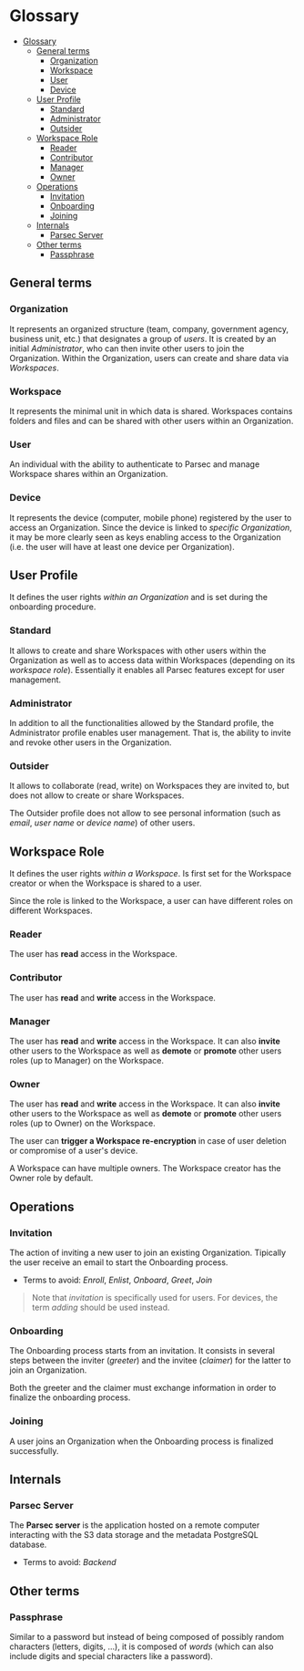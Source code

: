 <!-- Parsec Cloud (https://parsec.cloud) Copyright (c) BUSL-1.1 2016-present Scille SAS -->

# Glossary

- [Glossary](#glossary)
  - [General terms](#general-terms)
    - [Organization](#organization)
    - [Workspace](#workspace)
    - [User](#user)
    - [Device](#device)
  - [User Profile](#user-profile)
    - [Standard](#standard)
    - [Administrator](#administrator)
    - [Outsider](#outsider)
  - [Workspace Role](#workspace-role)
    - [Reader](#reader)
    - [Contributor](#contributor)
    - [Manager](#manager)
    - [Owner](#owner)
  - [Operations](#operations)
    - [Invitation](#invitation)
    - [Onboarding](#onboarding)
    - [Joining](#joining)
  - [Internals](#internals)
    - [Parsec Server](#parsec-server)
  - [Other terms](#other-terms)
    - [Passphrase](#passphrase)

## General terms

### Organization

It represents an organized structure (team, company, government agency, business unit, etc.) that designates a group of *users*. It is created by an initial *Administrator*, who can then invite other users to join the Organization. Within the Organization, users can create and share data via *Workspaces*.

### Workspace

It represents the minimal unit in which data is shared. Workspaces contains folders and files and can be shared with other users within an Organization.

### User

An individual with the ability to authenticate to Parsec and manage Workspace shares within an Organization.

### Device

It represents the device (computer, mobile phone) registered by the user to access an Organization. Since the device is linked to *specific Organization*, it may be more clearly seen as keys enabling access to the Organization (i.e. the user will have at least one device per Organization).

## User Profile

It defines the user rights *within an Organization* and is set during the onboarding procedure.

### Standard

It allows to create and share Workspaces with other users within the Organization as well as to access data within Workspaces (depending on its *workspace role*). Essentially it enables all Parsec features except for user management.

### Administrator

In addition to all the functionalities allowed by the Standard profile, the Administrator profile enables user management. That is, the ability to invite and revoke other users in the Organization.

### Outsider

It allows to collaborate (read, write) on Workspaces they are invited to, but does not allow to create or share Workspaces.

The Outsider profile does not allow to see personal information (such as *email*, *user name* or *device name*) of other users.

## Workspace Role

It defines the user rights *within a Workspace*. Is first set for the Workspace creator or when the Workspace is shared to a user.

Since the role is linked to the Workspace, a user can have different roles on different Workspaces.

### Reader

The user has **read** access in the Workspace.

### Contributor

The user has **read** and **write** access in the Workspace.

### Manager

The user has **read** and **write** access in the Workspace. It can also **invite** other users to the Workspace as well as **demote** or **promote** other users roles (up to Manager) on the Workspace.

### Owner

The user has **read** and **write** access in the Workspace. It can also **invite** other users to the Workspace as well as **demote** or **promote** other users roles (up to Owner) on the Workspace.

The user can **trigger a Workspace re-encryption** in case of user deletion or compromise of a user's device.

A Workspace can have multiple owners. The Workspace creator has the Owner role by default.

## Operations

### Invitation

The action of inviting a new user to join an existing Organization. Tipically the user receive an email to start the Onboarding process.

<!-- TODO: Confirm following terms to avoid -->
- Terms to avoid: *Enroll*, *Enlist*, *Onboard*, *Greet*, *Join*

> Note that *invitation* is specifically used for users. For devices, the term *adding* should be used instead.

### Onboarding

The Onboarding process starts from an invitation. It consists in several steps between the inviter (*greeter*) and the invitee (*claimer*) for the latter to join an Organization.

Both the greeter and the claimer must exchange information in order to finalize the onboarding process.

### Joining

A user joins an Organization when the Onboarding process is finalized successfully.

## Internals

### Parsec Server

The **Parsec server** is the application hosted on a remote computer interacting with the S3 data storage and the metadata PostgreSQL database.

- Terms to avoid: *Backend*

## Other terms

### Passphrase

Similar to a password but instead of being composed of possibly random characters (letters, digits, ...), it is composed of *words* (which can also include digits and special characters like a password).

